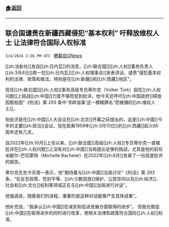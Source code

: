 ###  [:house:返回](README.md)
---


## 联合国谴责在新疆西藏侵犯“基本权利” 吁释放维权人士 让法律符合国际人权标准
`3/4/2024 2:26 PM UTC ` [轉載自GNews](https://gnews.org/articles/2364012)

[[zh:法新社]]发自[[zh:日内瓦]]的消息，[[zh:联合国]][[zh:人权]]事务负责人[[zh:3月4日]]周一在[[zh:日内瓦]][[zh:人权理事会]]发表讲话，谴责"侵犯基本权利的法律、政策和做法，特别是在[[zh:新疆]]和[[zh:西藏]]地区"。

现任[[zh:联合国]][[zh:人权]]事务高级专员蒂尔克（Volker Türk）因在[[zh:人权问题]]上挑战[[zh:中国]]力度不够而受到批评。他今天还呼吁[[zh:中国政府]]释放因那些因"《刑法》第 293 条中'寻衅滋事'这一模糊罪名"而被捕的[[zh:维权人士]]。

些批评是在[[zh:中国]]人大会议在[[zh:北京]]开幕之际提出的，这是[[zh:中国]]今年的主要[[zh:政治]]会议，现在距离1959年[[zh:3月10日]]的[[zh:西藏]]起义65 周年还有几天。

自2022年[[zh:10月]]上任以来，[[zh:联合国]]高级[[zh:人权]]专员蒂尔克一直被批评在[[zh:人权问题]]上没有对[[zh:中国]]当局提出足够的挑战，尤其是他的前任米歇尔-巴切莱特（Michelle Bachelet）在2022年[[zh:8月]]发表了一份高度批评的报告。

蒂尔克先生今天周一表示，他"期待着与[[zh:中国]]当局讨论"《刑法》第 293 条，"在反恐政策、性别平等、[[zh:少数民族]]保护、公民空间以及[[zh:经济]]、社会和[[zh:文化]]权利等领域正在与[[zh:中国]]当局进行对话"。

他强调说，随着我们的进程，重要的是这种对话能够产生具体成果”。

他补充说，“我承认[[zh:中国]]在减贫和促进发展方面取得的进步”。 但我也敦促[[zh:中国]]在取得进步的同时进行改革，使相关法律和政策符合国际[[zh:人权]]标准。
